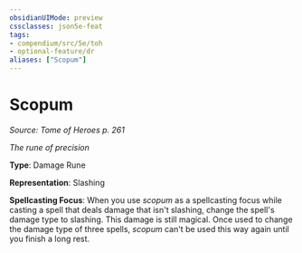 ```yaml
---
obsidianUIMode: preview
cssclasses: json5e-feat
tags:
- compendium/src/5e/toh
- optional-feature/dr
aliases: ["Scopum"]
---
```

# Scopum
*Source: Tome of Heroes p. 261*  

*The rune of precision*

**Type**: Damage Rune

**Representation**: Slashing

**Spellcasting Focus**: When you use *scopum* as a spellcasting focus while casting a spell that deals damage that isn't slashing, change the spell's damage type to slashing. This damage is still magical. Once used to change the damage type of three spells, *scopum* can't be used this way again until you finish a long rest.